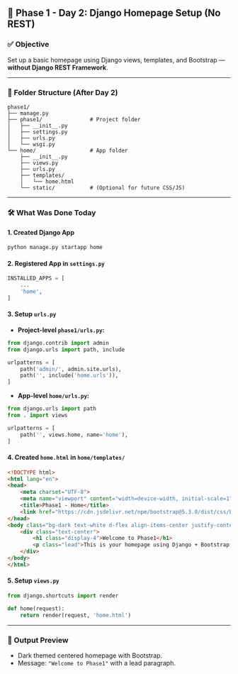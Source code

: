 ## 📅 Phase 1 - Day 2: Django Homepage Setup (No REST)

### ✅ Objective

Set up a basic homepage using Django views, templates, and Bootstrap — **without Django REST Framework**.

---

### 📁 Folder Structure (After Day 2)

```
phase1/
├── manage.py
├── phase1/               # Project folder
│   ├── __init__.py
│   ├── settings.py
│   ├── urls.py
│   └── wsgi.py
└── home/                 # App folder
    ├── __init__.py
    ├── views.py
    ├── urls.py
    ├── templates/
    │   └── home.html
    └── static/           # (Optional for future CSS/JS)
```

---

### 🛠️ What Was Done Today

#### 1. Created Django App

```bash
python manage.py startapp home
```

#### 2. Registered App in `settings.py`

```python
INSTALLED_APPS = [
    ...
    'home',
]
```

#### 3. Setup `urls.py`

* **Project-level `phase1/urls.py`:**

```python
from django.contrib import admin
from django.urls import path, include

urlpatterns = [
    path('admin/', admin.site.urls),
    path('', include('home.urls')),
]
```

* **App-level `home/urls.py`:**

```python
from django.urls import path
from . import views

urlpatterns = [
    path('', views.home, name='home'),
]
```

#### 4. Created `home.html` in `home/templates/`

```html
<!DOCTYPE html>
<html lang="en">
<head>
    <meta charset="UTF-8">
    <meta name="viewport" content="width=device-width, initial-scale=1">
    <title>Phase1 - Home</title>
    <link href="https://cdn.jsdelivr.net/npm/bootstrap@5.3.0/dist/css/bootstrap.min.css" rel="stylesheet">
</head>
<body class="bg-dark text-white d-flex align-items-center justify-content-center vh-100">
    <div class="text-center">
        <h1 class="display-4">Welcome to Phase1</h1>
        <p class="lead">This is your homepage using Django + Bootstrap only</p>
    </div>
</body>
</html>
```

#### 5. Setup `views.py`

```python
from django.shortcuts import render

def home(request):
    return render(request, 'home.html')
```

---

### 🎯 Output Preview

* Dark themed centered homepage with Bootstrap.
* Message: `"Welcome to Phase1"` with a lead paragraph.

